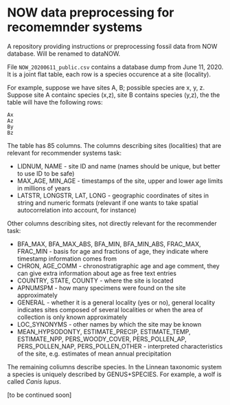 # NOW data preprocessing for recomemnder systems

A repository providing instructions or preprocessing fossil data from NOW database. Will be renamed to dataNOW.

File <code>NOW\_20200611\_public.csv</code> contains a database dump from June 11, 2020. It is a joint flat table, each row is a species occurence at a site (locality). 

For example, suppose we have sites A, B; possible species are x, y, z. Suppose site A containc species (x,z), site B contains species (y,z), the the table will have the following rows:

	Ax
	Az
	By
	Bz

The table has 85 columns. The columns describing sites (localities) that are relevant for recommender systems task: 

* LIDNUM, NAME - site ID and name (names should be unique, but better to use ID to be safe)
* MAX\_AGE, MIN\_AGE - timestamps of the site, upper and lower age limits in millions of years
* LATSTR, LONGSTR, LAT, LONG - geographic coordinates of sites in string and numeric formats (relevant if one wants to take spatial autocorrelation into account, for instance)



Other columns describing sites, not directly relevant for the recommender task:

* BFA\_MAX, BFA\_MAX\_ABS, BFA\_MIN, BFA\_MIN\_ABS, FRAC\_MAX, FRAC\_MIN - basis for age and fractions of age, they indicate where timestamp information comes from
* CHRON, AGE_COMM - chronostratigraphic age and age comment, they can give extra information about age as free text entries
* COUNTRY, STATE, COUNTY - where the site is located
* APNUMSPM - how many specimens were found on the site approximately
* GENERAL - whether it is a general locality (yes or no), general locality indicates sites composed of several localities or when the area of collection is only known approximately
* LOC_SYNONYMS - other names by which the site may be known
* MEAN\_HYPSODONTY, ESTIMATE\_PRECIP, ESTIMATE\_TEMP, ESTIMATE\_NPP, PERS\_WOODY\_COVER, PERS\_POLLEN\_AP, PERS\_POLLEN\_NAP, PERS\_POLLEN\_OTHER - interpreted characteristics of the site, e.g. estimates of mean annual precipitation

The remaining coliumns describe species. In the Linnean taxonomic system a species is uniquely described by GENUS+SPECIES. For example, a wolf is called *Canis lupus*.

[to be continued soon]






